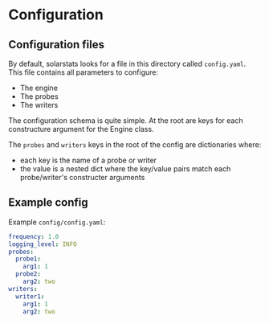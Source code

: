 # Configuration

## Configuration files

By default, solarstats looks for a file in this directory called `config.yaml`. This file
contains all parameters to configure:
- The engine
- The probes
- The writers

The configuration schema is quite simple. At the root are keys for each constructure argument
for the Engine class.

The `probes` and `writers` keys in the root of the config are dictionaries where:
- each key is the name of a probe or writer
- the value is a nested dict where the key/value pairs match each probe/writer's constructer arguments

## Example config

Example `config/config.yaml`:

```yaml
frequency: 1.0
logging_level: INFO
probes:
  probe1:
    arg1: 1
  probe2:
    arg2: two
writers:
  writer1:
    arg1: 1
    arg2: two
```